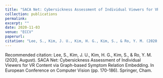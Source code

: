 ```yaml
---
title: "SACA Net: Cybersickness Assessment of Individual Viewers for VR Content via Graph-based Symptom Relation Embedding"
collection: publications
permalink:
excerpt: ""
date: 2020-11-03
venue: "ECCV"
paperurl: 
citation: "Lee, S., Kim, J. U., Kim, H. G., Kim, S., & Ro, Y. M. (2020, August). SACA Net: Cybersickness Assessment of Individual Viewers for VR Content via Graph-based Symptom Relation Embedding. In European Conference on Computer Vision (pp. 170-186). Springer, Cham."
---
```



Recommended citation: Lee, S., Kim, J. U., Kim, H. G., Kim, S., & Ro, Y. M. (2020, August). SACA Net: Cybersickness Assessment of Individual Viewers for VR Content via Graph-based Symptom Relation Embedding. In European Conference on Computer Vision (pp. 170-186). Springer, Cham.
